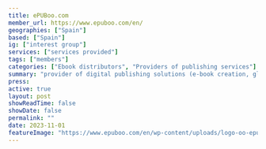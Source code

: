 ```yaml
---
title: ePUBoo.com
member_url: https://www.epuboo.com/en/
geographies: ["Spain"]
based: ["Spain"]
ig: ["interest group"] 
services: ["services provided"] 
tags: ["members"]
categories: ["Ebook distributors", "Providers of publishing services"]
summary: "provider of digital publishing solutions (e-book creation, global distribution, ONIX metadata generator, accessibility specialists)"
press:
active: true
layout: post
showReadTime: false
showDate: false
permalink: ""
date: 2023-11-01
featureImage: "https://www.epuboo.com/en/wp-content/uploads/logo-oo-epuboo-large.jpg"
---
```

